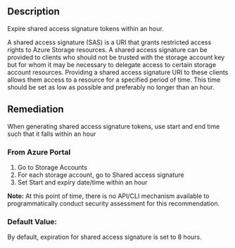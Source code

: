 ## Description

Expire shared access signature tokens within an hour.

A shared access signature (SAS) is a URI that grants restricted access rights to Azure Storage resources. A shared access signature can be provided to clients who should not be trusted with the storage account key but for whom it may be necessary to delegate access to certain storage account resources. Providing a shared access signature URI to these clients allows them access to a resource for a specified period of time. This time should be set as low as possible and preferably no longer than an hour.

## Remediation

When generating shared access signature tokens, use start and end time such that it falls within an hour

### From Azure Portal

  1. Go to Storage Accounts
  2. For each storage account, go to Shared access signature
  3. Set Start and expiry date/time within an hour

**Note:** At this point of time, there is no API/CLI mechanism available to programmatically conduct security assessment for this recommendation.

### Default Value:

By default, expiration for shared access signature is set to 8 hours.